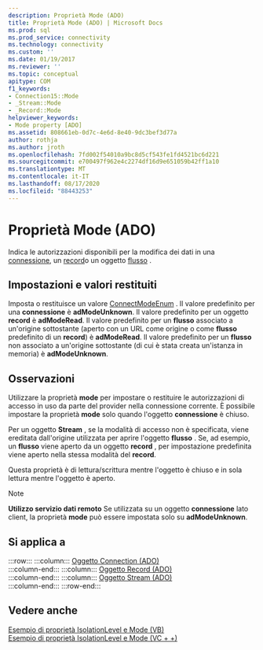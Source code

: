 ```yaml
---
description: Proprietà Mode (ADO)
title: Proprietà Mode (ADO) | Microsoft Docs
ms.prod: sql
ms.prod_service: connectivity
ms.technology: connectivity
ms.custom: ''
ms.date: 01/19/2017
ms.reviewer: ''
ms.topic: conceptual
apitype: COM
f1_keywords:
- Connection15::Mode
- _Stream::Mode
- _Record::Mode
helpviewer_keywords:
- Mode property [ADO]
ms.assetid: 808661eb-0d7c-4e6d-8e40-9dc3bef3d77a
author: rothja
ms.author: jroth
ms.openlocfilehash: 7fd002f54010a9bc8d5cf543fe1fd4521bc6d221
ms.sourcegitcommit: e700497f962e4c2274df16d9e651059b42ff1a10
ms.translationtype: MT
ms.contentlocale: it-IT
ms.lasthandoff: 08/17/2020
ms.locfileid: "88443253"
---
```

# <a name="mode-property-ado"></a>Proprietà Mode (ADO)
Indica le autorizzazioni disponibili per la modifica dei dati in una [connessione](../../../ado/reference/ado-api/connection-object-ado.md), un [record](../../../ado/reference/ado-api/record-object-ado.md)o un oggetto [flusso](../../../ado/reference/ado-api/stream-object-ado.md) .  
  
## <a name="settings-and-return-values"></a>Impostazioni e valori restituiti  
 Imposta o restituisce un valore [ConnectModeEnum](../../../ado/reference/ado-api/connectmodeenum.md) . Il valore predefinito per una **connessione** è **adModeUnknown**. Il valore predefinito per un oggetto **record** è **adModeRead**. Il valore predefinito per un **flusso** associato a un'origine sottostante (aperto con un URL come origine o come **flusso** predefinito di un **record**) è **adModeRead**. Il valore predefinito per un **flusso** non associato a un'origine sottostante (di cui è stata creata un'istanza in memoria) è **adModeUnknown**.  
  
## <a name="remarks"></a>Osservazioni  
 Utilizzare la proprietà **mode** per impostare o restituire le autorizzazioni di accesso in uso da parte del provider nella connessione corrente. È possibile impostare la proprietà **mode** solo quando l'oggetto **connessione** è chiuso.  
  
 Per un oggetto **Stream** , se la modalità di accesso non è specificata, viene ereditata dall'origine utilizzata per aprire l'oggetto **flusso** . Se, ad esempio, un **flusso** viene aperto da un oggetto **record** , per impostazione predefinita viene aperto nella stessa modalità del **record**.  
  
 Questa proprietà è di lettura/scrittura mentre l'oggetto è chiuso e in sola lettura mentre l'oggetto è aperto.  
  
> [!NOTE]
>  **Utilizzo servizio dati remoto** Se utilizzata su un oggetto **connessione** lato client, la proprietà **mode** può essere impostata solo su **adModeUnknown**.  
  
## <a name="applies-to"></a>Si applica a  

:::row:::
    :::column:::
        [Oggetto Connection (ADO)](../../../ado/reference/ado-api/connection-object-ado.md)  
    :::column-end:::
    :::column:::
        [Oggetto Record (ADO)](../../../ado/reference/ado-api/record-object-ado.md)  
    :::column-end:::
    :::column:::
        [Oggetto Stream (ADO)](../../../ado/reference/ado-api/stream-object-ado.md)  
    :::column-end:::
:::row-end:::

## <a name="see-also"></a>Vedere anche  
 [Esempio di proprietà IsolationLevel e Mode (VB)](../../../ado/reference/ado-api/isolationlevel-and-mode-properties-example-vb.md)   
 [Esempio di proprietà IsolationLevel e Mode (VC + +)](../../../ado/reference/ado-api/isolationlevel-and-mode-properties-example-vc.md)   
